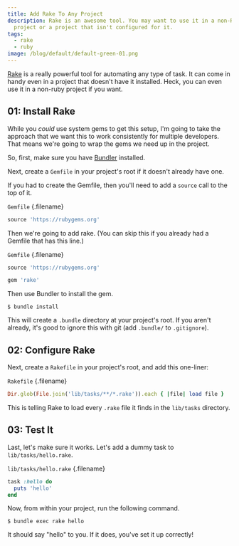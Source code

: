 ```yaml
---
title: Add Rake To Any Project
description: Rake is an awesome tool. You may want to use it in a non-Ruby
  project or a project that isn't configured for it.
tags:
  - rake
  - ruby
image: /blog/default/default-green-01.png
---
```


[Rake](https://github.com/ruby/rake) is a really powerful tool for automating any type of task. It can come in handy even in a project that doesn't have it installed. Heck, you can even use it in a non-ruby project if you want.

## 01: Install Rake

While you _could_ use system gems to get this setup, I'm going to take the approach that we want this to work consistently for multiple developers. That means we're going to wrap the gems we need up in the project.

So, first, make sure you have [Bundler](http://bundler.io/) installed.

Next, create a `Gemfile` in your project's root if it doesn't already have one.

If you had to create the Gemfile, then you'll need to add a `source` call to the top of it.

`Gemfile` {.filename}

```ruby
source 'https://rubygems.org'
```

Then we're going to add rake. (You can skip this if you already had a Gemfile that has this line.)

`Gemfile` {.filename}

```ruby
source 'https://rubygems.org'

gem 'rake'
```

Then use Bundler to install the gem.

    $ bundle install

This will create a `.bundle` directory at your project's root. If you aren't already, it's good to ignore this with git (add `.bundle/` to `.gitignore`).

## 02: Configure Rake

Next, create a `Rakefile` in your project's root, and add this one-liner:

`Rakefile` {.filename}

```ruby
Dir.glob(File.join('lib/tasks/**/*.rake')).each { |file| load file }
```

This is telling Rake to load every `.rake` file it finds in the `lib/tasks` directory.

## 03: Test It

Last, let's make sure it works. Let's add a dummy task to `lib/tasks/hello.rake`.

`lib/tasks/hello.rake` {.filename}

```ruby
task :hello do
  puts 'hello'
end
```

Now, from within your project, run the following command.

    $ bundle exec rake hello

It should say "hello" to you. If it does, you've set it up correctly!
